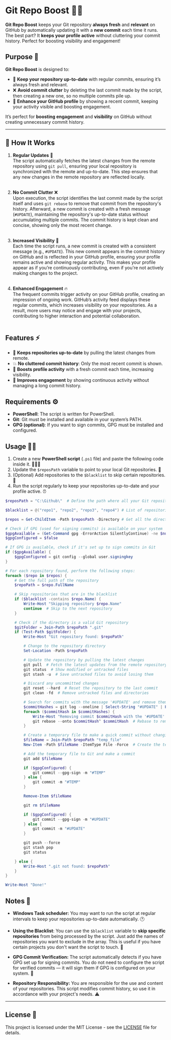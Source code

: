 # Git Repo Boost 📂🔄

**Git Repo Boost** keeps your Git repository **always fresh** and **relevant** on GitHub by automatically updating it with a **new commit** each time it runs. The best part? It **keeps your profile active** without cluttering your commit history. Perfect for boosting visibility and engagement!

## Purpose 🎯

**Git Repo Boost** is designed to:

- 🔄 **Keep your repository up-to-date** with regular commits, ensuring it’s always fresh and relevant.
- ❌ **Avoid commit clutter** by deleting the last commit made by the script, then creating a new one, so no multiple commits pile up.
- 🌟 **Enhance your GitHub profile** by showing a recent commit, keeping your activity visible and boosting engagement.

It’s perfect for **boosting engagement** and **visibility** on GitHub without creating unnecessary commit history.

---

## 🔧 How It Works

1. **Regular Updates** 🚀<br>
   The script automatically fetches the latest changes from the remote repository using `git pull`, ensuring your local repository is synchronized with the remote and up-to-date. This step ensures that any new changes in the remote repository are reflected locally.<br><br>

2. **No Commit Clutter** ❌<br>
   Upon execution, the script identifies the last commit made by the script itself and uses `git rebase` to remove that commit from the repository's history. Afterward, a new commit is created with a fresh message (`#UPDATE`), maintaining the repository's up-to-date status without accumulating multiple commits. The commit history is kept clean and concise, showing only the most recent change.<br><br>

3. **Increased Visibility** 📅<br>
   Each time the script runs, a new commit is created with a consistent message (e.g., `#UPDATE`). This new commit appears in the commit history on GitHub and is reflected in your GitHub profile, ensuring your profile remains active and showing regular activity. This makes your profile appear as if you’re continuously contributing, even if you're not actively making changes to the project.<br><br>

4. **Enhanced Engagement** 🔥<br>
   The frequent commits trigger activity on your GitHub profile, creating an impression of ongoing work. GitHub’s activity feed displays these regular commits, which increases visibility on your repositories. As a result, more users may notice and engage with your projects, contributing to higher interaction and potential collaboration.<br><br>

## Features ⚡

- 🔄 **Keeps repositories up-to-date** by pulling the latest changes from remote.
- 💥 **No cluttered commit history**: Only the most recent commit is shown.
- 👀 **Boosts profile activity** with a fresh commit each time, increasing visibility.
- 🚀 **Improves engagement** by showing continuous activity without managing a long commit history.

## Requirements ⚙️

- **PowerShell**: The script is written for PowerShell.
- **Git**: Git must be installed and available in your system’s PATH.
- **GPG (optional)**: If you want to sign commits, GPG must be installed and configured.

## Usage 🏃‍♂️

1. Create a new **PowerShell script** (`.ps1` file) and paste the following code inside it. 🧑🏻‍💻
2. Update the `$reposPath` variable to point to your local Git repositories. 📂
3. (Optional) Add repositories to the `$blacklist` to skip certain repositories. 🚫
4. Run the script regularly to keep your repositories up-to-date and your profile active. ⏰

```ps1
$reposPath = "C:\Github\"  # Define the path where all your Git repositories are located

$blacklist = @("repo1", "repo2", "repo3", "repo4") # List of repositories to ignore

$repos = Get-ChildItem -Path $reposPath -Directory # Get all the directories (repositories) inside the specified path

# Check if GPG (used for signing commits) is available on your system
$gpgAvailable = (Get-Command gpg -ErrorAction SilentlyContinue) -ne $null
$gpgConfigured = $false

# If GPG is available, check if it's set up to sign commits in Git
if ($gpgAvailable) {
    $gpgConfigured = git config --global user.signingkey
}

# For each repository found, perform the following steps:
foreach ($repo in $repos) {
    # Get the full path of the repository
    $repoPath = $repo.FullName

    # Skip repositories that are in the blacklist
    if ($blacklist -contains $repo.Name) {
        Write-Host "Skipping repository $repo.Name"
        continue  # Skip to the next repository
    }

    # Check if the directory is a valid Git repository
    $gitFolder = Join-Path $repoPath ".git"
    if (Test-Path $gitFolder) {
        Write-Host "Git repository found: $repoPath"

        # Change to the repository directory
        Set-Location -Path $repoPath

        # Update the repository by pulling the latest changes
        git pull  # Fetch the latest updates from the remote repository
        git status  # Show modified or untracked files
        git stash -u  # Save untracked files to avoid losing them

        # Discard any uncommitted changes
        git reset --hard  # Reset the repository to the last commit
        git clean -fd  # Remove untracked files and directories

        # Search for commits with the message '#UPDATE' and remove them
        $commitHashes = git log --oneline | Select-String "#UPDATE" | ForEach-Object { $_.Line.Split(' ')[0] }
        foreach ($commitHash in $commitHashes) {
            Write-Host "Removing commit $commitHash with the '#UPDATE' message"
            git rebase --onto $commitHash^ $commitHash  # Rebase to remove the commit from history
        }

        # Create a temporary file to make a quick commit without changing anything
        $fileName = Join-Path $repoPath "temp_file"
        New-Item -Path $fileName -ItemType File -Force  # Create the temporary file

        # Add the temporary file to Git and make a commit
        git add $fileName

        if ($gpgConfigured) {
            git commit --gpg-sign -m "#TEMP"
        } else {
            git commit -m "#TEMP"
        }

        Remove-Item $fileName

        git rm $fileName

        if ($gpgConfigured) {
            git commit --gpg-sign -m "#UPDATE"
        } else {
            git commit -m "#UPDATE"
        }

        git push --force
        git stash pop
        git status

    } else {
        Write-Host ".git not found: $repoPath"
    }
}

Write-Host "Done!"
```

## Notes 📝

- **Windows Task scheduler:** You may want to run the script at regular intervals to keep your repositories up-to-date automatically. 🕐

- **Using the Blacklist**: You can use the `$blacklist` variable to **skip specific repositories** from being processed by the script. Just add the names of repositories you want to exclude in the array. This is useful if you have certain projects you don't want the script to touch. 🚫

- **GPG Commit Verification:** The script automatically detects if you have GPG set up for signing commits. You do not need to configure the script for verified commits — it will sign them if GPG is configured on your system. 🔑

- **Repository Responsibility:** You are responsible for the use and content of your repositories. This script modifies commit history, so use it in accordance with your project's needs. ⚠️

---

## License 📄

This project is licensed under the MIT License - see the [LICENSE](LICENSE) file for details.
